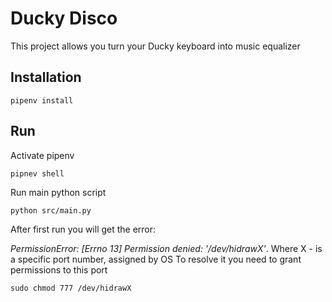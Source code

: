# Ducky Disco

This project allows you turn your Ducky keyboard into music equalizer

## Installation
`pipenv install`

## Run
Activate pipenv

`pipnev shell`

Run main python script

`python src/main.py`

After first run you will get the error:

*PermissionError: [Errno 13] Permission denied: '/dev/hidrawX'*. Where X - is a specific port number, assigned by OS
To resolve it you need to grant permissions to this port

`sudo chmod 777 /dev/hidrawX`


